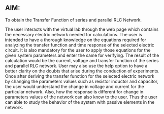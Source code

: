 ## AIM:
To obtain the Transfer Function of series and parallel RLC Network.

The user interacts with the virtual lab through the web page which contains the necessary electric network needed for calculations. The user is intended to have a thorough knowledge on the equations required for analyzing the transfer function and time response of the selected electric circuit. It is also mandatory for the user to apply those equations for the given system parameters and enter the same for verifying. The result of the calculation would be the current, voltage and transfer function of the series and parallel RLC network. User may also use the help option to have a better clarity on the doubts that arise during the conduction of experiments. Once after deriving the transfer function for the selected electric network by changing the parameters values such as resistor inductor and capacitor, the user would understand the change in voltage and current for the particular network. Also, how the response is different for change in parameters values of the network can also know to the user. Thus the user can able to study the behavior of the system with passive elements in the network.